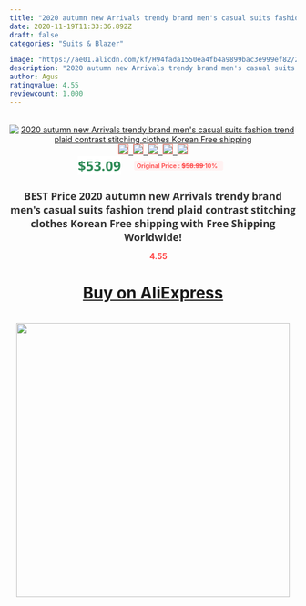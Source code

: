 ```yaml
---
title: "2020 autumn new Arrivals trendy brand men's casual suits fashion trend plaid contrast stitching clothes Korean Free shipping"
date: 2020-11-19T11:33:36.892Z
draft: false
categories: "Suits & Blazer"

image: "https://ae01.alicdn.com/kf/H94fada1550ea4fb4a9899bac3e999ef82/2020-autumn-new-Arrivals-trendy-brand-men-s-casual-suits-fashion-trend-plaid-contrast-stitching-clothes.jpg"
description: "2020 autumn new Arrivals trendy brand men's casual suits fashion trend plaid contrast stitching clothes Korean Free shipping"
author: Agus
ratingvalue: 4.55
reviewcount: 1.000
---
```

<br>
<div style="text-align: center;">
<a href="https://s.click.aliexpress.com/e/_99ZIkz" target="_blank" rel="nofollow noopener noreferrer"><img alt="2020 autumn new Arrivals trendy brand men's casual suits fashion trend plaid contrast stitching clothes Korean Free shipping" class="magnifier-image" src="https://ae01.alicdn.com/kf/H94fada1550ea4fb4a9899bac3e999ef82/2020-autumn-new-Arrivals-trendy-brand-men-s-casual-suits-fashion-trend-plaid-contrast-stitching-clothes.jpg_640x640.jpg">
<br>
<img style="border:1px solid salmon" src="https://ae01.alicdn.com/kf/H94fada1550ea4fb4a9899bac3e999ef82/2020-autumn-new-Arrivals-trendy-brand-men-s-casual-suits-fashion-trend-plaid-contrast-stitching-clothes.jpg_120x120.jpg">&nbsp;&nbsp;<img style="border:1px solid salmon" src="https://ae01.alicdn.com/kf/H70db51b852404edba1669a65b9c621b8b/2020-autumn-new-Arrivals-trendy-brand-men-s-casual-suits-fashion-trend-plaid-contrast-stitching-clothes.jpg_120x120.jpg">&nbsp;&nbsp;<img style="border:1px solid salmon" src="https://ae01.alicdn.com/kf/H2d5c9d58ced04a6192aaa43e767e83d7D/2020-autumn-new-Arrivals-trendy-brand-men-s-casual-suits-fashion-trend-plaid-contrast-stitching-clothes.jpg_120x120.jpg">&nbsp;&nbsp;<img style="border:1px solid salmon" src="https://ae01.alicdn.com/kf/He043ee45bbc24159947aa98ce7424413B/2020-autumn-new-Arrivals-trendy-brand-men-s-casual-suits-fashion-trend-plaid-contrast-stitching-clothes.jpg_120x120.jpg">&nbsp;&nbsp;<img style="border:1px solid salmon" src="https://ae01.alicdn.com/kf/H09c50673254b47f989b3ae212f638c63H/2020-autumn-new-Arrivals-trendy-brand-men-s-casual-suits-fashion-trend-plaid-contrast-stitching-clothes.jpg_120x120.jpg"></a></div><br0>
<div style="text-align: center;"><span style="background-color: white; border: 0px; box-sizing: border-box; color: seagreen; display: inline-block; font-family: &quot;open sans&quot; , &quot;arial&quot; , &quot;helvetica&quot; , sans-serif , &quot;heiti&quot;; font-size: 24px; font-stretch: inherit; font-weight: 700; line-height: inherit; margin: 0px 10px 0px 0px; padding: 0px; vertical-align: middle;">$53.09 </span>
<span style="background: rgb(255 , 241 , 241); border-radius: 3px; border: 0px; box-sizing: border-box; color: #ff4747; display: inline-block; font-family: inherit; font-size: 12px; font-stretch: inherit; font-style: inherit; font-variant: inherit; font-weight: 600; line-height: inherit; margin: 0px; padding: 2px 5px; transform: scale(0.9); vertical-align: middle;">Original Price : <b style="text-decoration: line-through;">$58.99 </b> 10%&nbsp;&nbsp;</span></div>
<h1 style="color: #333333; display: inline-block; font-family: &quot;open sans&quot; , &quot;arial&quot; , &quot;helvetica&quot; , sans-serif , &quot;heiti&quot;; font-size: 18px; font-stretch: inherit; font-weight: 700; text-align: center;">BEST Price 2020 autumn new Arrivals trendy brand men's casual suits fashion trend plaid contrast stitching clothes Korean Free shipping with Free Shipping Worldwide!</h1>
<div style="color: #ff4747; text-align: center;">
<img src="https://4.bp.blogspot.com/-M0ZcTcb-5uY/XleCXlxnR4I/AAAAAAAAAEc/OrjgMkXV1oMQFaCRZj5HQwOCBcu3w1FegCPcBGAYYCw/s1600/star.png" style="height: 15px;">&nbsp;<b>4.55</b></div>
<div class="button_cont" align="center"><a class="buynow_a" href="https://s.click.aliexpress.com/e/_99ZIkz" target="_blank" rel="nofollow noopener noreferrer"><H1>Buy on AliExpress</H1></a></div><br>
<div class="separator" style="clear: both; text-align: center;">
<img src="https://lh3.googleusercontent.com/-pTy5HemUv9M/XlePHvY0dAI/AAAAAAAAAE4/0nX5iRUoIWY8eMW9Dpxeirr157OZliDIgCLcBGAsYHQ/s1600/badge.gif" width="480">
</div>
